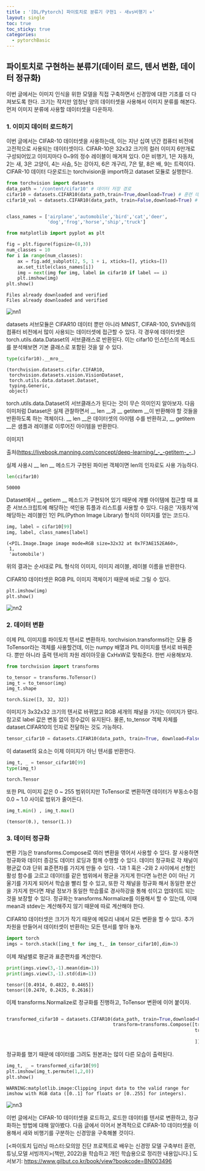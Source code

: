 ```yaml
---
title : '[DL/Pytorch] 파이토치로 분류기 구현1 - 새vs비행기 ✈️'
layout: single
toc: true
toc_sticky: true
categories:
  - pytorchBasic
---
```


## 파이토치로 구현하는 분류기(데이터 로드, 텐서 변환, 데이터 정규화)


이번 글에서는 이미지 인식을 위한 모델을 직접 구축하면서 신경망에 대한 기초를 더 다져보도록 한다. 크기는 작지만 엄청난 양의 데이터셋을 사용해서 이미지 분류를 해본다. 먼저 이미지 분류에 사용할 데이터셋을 다운하자.
### 1. 이미지 데이터 로드하기
이번 글에서는 CIFAR-10 데이터셋을 사용하는데, 이는 지난 십여 년간 컴퓨터 비전에 고전적으로 사용되는 데이터셋이다. CIFAR-10은 32x32 크기의 컬러 이미지 6만개로 구성되어있고 이미지마다 0~9의 정수 레이블이 매겨져 있다. 0은 비행기, 1은 자동차, 2는 새, 3은 고양이, 4는 사슴, 5는 강아지, 6은 개구리, 7은 말, 8은 배, 9는 트럭이다. CIFAR-10 데이터 다운로드는 torchvision을 import하고 dataset 모듈로 실행한다. 



```python
from torchvision import datasets
data_path = '/content/cifar10' # 데이터 저장 경로
cifar10 = datasets.CIFAR10(data_path,train=True,download=True) # 훈련 데이터용 객체를 만든다. 데이터가 없으면 자동으로 다운로드
cifar10_val = datasets.CIFAR10(data_path, train=False,download=True) # train=False로 검증용 데이터 다운로드


class_names = ['airplane','automobile','bird','cat','deer',
               'dog','frog','horse','ship','truck']

from matplotlib import pyplot as plt

fig = plt.figure(figsize=(8,3))
num_classes = 10
for i in range(num_classes):
    ax = fig.add_subplot(2, 5, 1 + i, xticks=[], yticks=[])
    ax.set_title(class_names[i])
    img = next(img for img, label in cifar10 if label == i)
    plt.imshow(img)
plt.show()
```

    Files already downloaded and verified
    Files already downloaded and verified



    
![nn1](https://user-images.githubusercontent.com/77332628/210139058-db1fc5ea-2090-4d21-b124-00664e0bc647.png)
    


datasets 서브모듈은 CIFAR10 데이터 뿐만 아니라 MNIST, CIFAR-100, SVHN등의 컴퓨터 비전에서 많이 사용되는 데이터셋에 접근할 수 있다. 각 경우에 데이터셋은 torch.utils.data.Dataset의 서브클래스로 반환된다. 이는 cifar10 인스턴스의 메소드를 분석해보면 기본 클래스로 포함된 것을 알 수 있다.


```python
type(cifar10).__mro__
```




    (torchvision.datasets.cifar.CIFAR10,
     torchvision.datasets.vision.VisionDataset,
     torch.utils.data.dataset.Dataset,
     typing.Generic,
     object)



torch.utils.data.Dataset의 서브클래스가 된다는 것이 무슨 의미인지 알아보자. 다음 이미처럼 Dataset은 실제 관찰하면서 __ len __과 __ getitem __이 반환해야 할 것들을 반환하도록 하는 객체이다. __ len __은 데이터셋의 아이템 수를 반환하고, __ getitem __은 샘플과 레이블로 이루어진 아이템을 반환한다. 

이미지1

출처(https://livebook.manning.com/concept/deep-learning/_-_-getitem-_-_)

실제 사용시 __ len __ 메소드가 구현된 파이썬 객체이면 len의 인자로도 사용 가능하다.


```python
len(cifar10)
```




    50000



Dataset에서 __ getiem __ 메소드가 구현되어 있기 때문에 개별 아이템에 접근할 때 표준 서브스크립트에 해당하는 색인용 튜플과 리스트를 사용할 수 있다. 다음은 '자동차'에 해당하는 레이블인 1인 PIL(Python Image Library) 형식의 이미지를 얻는 코드다.


```python
img, label = cifar10[99]
img, label, class_names[label]
```




    (<PIL.Image.Image image mode=RGB size=32x32 at 0x7F3AE152EA60>,
     1,
     'automobile')



위의 결과는 순서대로 PIL 형식의 이미지, 이미지 레이블, 레이블 이름을 반환한다.

CIFAR10 데이터셋은 RGB PIL 이미지 객체이기 때문에 바로 그릴 수 있다.


```python
plt.imshow(img)
plt.show()
```


    
![nn2](https://user-images.githubusercontent.com/77332628/210139059-420a8319-7769-4f7d-82c8-280c720d22c6.png)
    


### 2. 데이터 변환
이제 PIL 이미지를 파이토치 텐서로 변환하자. torchvision.transforms라는 모듈 중 ToTensor라는 객체를 사용할건데, 이는 numpy 배열과 PIL 이미지를 텐서로 바꿔준다. 뿐만 아니라 출력 텐서의 차원 레이아웃을 CxHxW로 맞춰준다. 한번 사용해보자.


```python
from torchvision import transforms

to_tensor = transforms.ToTensor()
img_t = to_tensor(img)
img_t.shape
```




    torch.Size([3, 32, 32])



이미지가 3x32x32 크기의 텐서로 바뀌었고 RGB 세개의 채널을 가지는 이미지가 됐다. 참고로 label 값은 변동 없이 정수값이 유지된다. 물론, to_tensor 객체 자체를 dataset.CIFAR10의 인자로 전달하는 것도 가능하다.


```python
tensor_cifar10 = datasets.CIFAR10(data_path, train=True, download=False, transform=transforms.ToTensor())
```

이 dataset의 요소는 이제 이미지가 아닌 텐서를 반환한다.


```python
img_t, _ = tensor_cifar10[99]
type(img_t)

```




    torch.Tensor



또한 PIL 이미지 값은 0 ~ 255 범위이지만 ToTensor로 변환하면 데이터가 부동소수점 0.0 ~ 1.0 사이로 범위가 줄어든다.





```python
img_t.min() , img_t.max()
```




    (tensor(0.), tensor(1.))



### 3. 데이터 정규화
변환 기능은 transforms.Compose로 여러 변환을 엮어서 사용할 수 있다. 잘 사용하면 정규화와 데이터 증강도 데이터 로딩과 함께 수행할 수 있다. 데이터 정규화로 각 채널이 평균값 0과 단위 표준편차를 가지게 만들 수 있다. -1과 1 혹은 -2와 2 사이에서 선형인 활성 함수를 고르고 데이터를 같은 범위에서 평균을 가지게 한다면 뉴런은 0이 아닌 기울기를 가지게 되어서 학습을 빨리 할 수 있고, 또한 각 채널을 정규화 해서 동일한 분산을 가지게 한다면 채널 정보가 동일한 학습률로 경사하강을 통해 섞이고 업데이트 되는 것을 보장할 수 있다. 정규화는 transforms.Normalize를 이용해서 할 수 있는데, 이때 mean과 stdev는 계산해주지 않기 때문에 따로 계산해야 한다.

CIFAR10 데이터셋은 크기가 작기 때문에 메모리 내에서 모든 변환을 할 수 있다. 추가 차원을 만들어서 데이터셋이 반환하는 모든 텐서를 쌓아 놓자.


```python
import torch
imgs = torch.stack([img_t for img_t,_ in tensor_cifar10],dim=3)
```

이제 채널별로 평균과 표준편차를 계산한다.


```python
print(imgs.view(3,-1).mean(dim=1))
print(imgs.view(3,-1).std(dim=1))
```

    tensor([0.4914, 0.4822, 0.4465])
    tensor([0.2470, 0.2435, 0.2616])


이제 transforms.Normalize로 정규화를 진행하고, ToTensor 변환에 이어 붙이자.


```python

transformed_cifar10 = datasets.CIFAR10(data_path, train=True,download=False,
                                       transform=transforms.Compose([transforms.ToTensor(),
                                                                     transforms.Normalize((0.4914, 0.4822, 0.4465),
                                                                                          (0.2470, 0.2435, 0.2616))
                                                                     ]))
```

정규화를 했기 때문에 데이터를 그려도 원본과는 많이 다른 모습이 출력된다.


```python
img_t, _ = transformed_cifar10[99]
plt.imshow(img_t.permute(1,2,0))
plt.show()
```

    WARNING:matplotlib.image:Clipping input data to the valid range for imshow with RGB data ([0..1] for floats or [0..255] for integers).



    

![nn3](https://user-images.githubusercontent.com/77332628/210139060-4ad403c6-2a54-4948-b0bc-84b1fe0ea5d2.png)
    


이번 글에서는 CIFAR-10 데이터셋을 로드하고, 로드한 데이터를 텐서로 변환하고, 정규화하는 방법에 대해 알아봤다. 다음 글에서 이어서 본격적으로 CIFAR-10 데이터셋을 이용해서 새와 비행기를 구분하는 신경망을 구축해볼 것이다.

[<파이토치 딥러닝 마스터:모의암 진단 프로젝트로 배우는 신경망 모델 구축부터 훈련,튜닝,모델 서빙까지>(책만, 2022)을 학습하고 개인 학습용으로 정리한 내용입니다.] 도서보기: https://www.gilbut.co.kr/book/view?bookcode=BN003496
